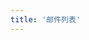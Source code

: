 ```yaml
---
title: '邮件列表'
---
```

<script setup lang="ts">
  import TheMailingList from "@/views/mailing/TheMailingList.vue"
</script>

<TheMailingList />
